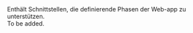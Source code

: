 <Namespace Name="Microsoft.Azure.Management.AppService.Fluent.WebAppBase.Definition">
  <Docs>
    <summary>Enthält Schnittstellen, die definierende Phasen der Web-app zu unterstützen.</summary> 
    <remarks>To be added.</remarks>
  </Docs>
</Namespace>
